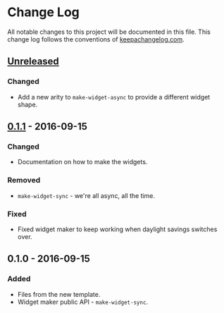 # Change Log
All notable changes to this project will be documented in this file. This change log follows the conventions of [keepachangelog.com](http://keepachangelog.com/).

## [Unreleased]
### Changed
- Add a new arity to `make-widget-async` to provide a different widget shape.

## [0.1.1] - 2016-09-15
### Changed
- Documentation on how to make the widgets.

### Removed
- `make-widget-sync` - we're all async, all the time.

### Fixed
- Fixed widget maker to keep working when daylight savings switches over.

## 0.1.0 - 2016-09-15
### Added
- Files from the new template.
- Widget maker public API - `make-widget-sync`.

[Unreleased]: https://github.com/your-name/doh/compare/0.1.1...HEAD
[0.1.1]: https://github.com/your-name/doh/compare/0.1.0...0.1.1

